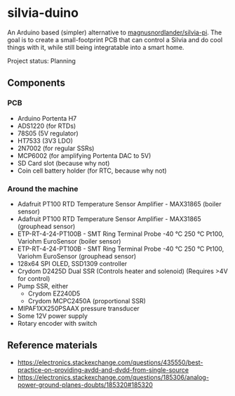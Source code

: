 # silvia-duino
An Arduino based (simpler) alternative to [magnusnordlander/silvia-pi](https://github.com/magnusnordlander/silvia-pi). The goal is to create a small-footprint PCB that can control a Silvia and do cool things with it, while still being integratable into a smart home.

Project status: Planning

## Components

### PCB
* Arduino Portenta H7
* ADS1220 (for RTDs)
* 78S05 (5V regulator)
* HT7533 (3V3 LDO)
* 2N7002 (for regular SSRs)
* MCP6002 (for amplifying Portenta DAC to 5V)
* SD Card slot (because why not)
* Coin cell battery holder (for RTC, because why not)

### Around the machine
* Adafruit PT100 RTD Temperature Sensor Amplifier - MAX31865 (boiler sensor)
* Adafruit PT100 RTD Temperature Sensor Amplifier - MAX31865 (grouphead sensor)
* ETP-RT-4-24-PT100B - SMT Ring Terminal Probe -40 °C 250 °C Pt100, Variohm EuroSensor (boiler sensor)
* ETP-RT-4-24-PT100B - SMT Ring Terminal Probe -40 °C 250 °C Pt100, Variohm EuroSensor (grouphead sensor)
* 128x64 SPI OLED, SSD1309 controller
* Crydom D2425D Dual SSR (Controls heater and solenoid) (Requires >4V for control)
* Pump SSR, either
	* Crydom EZ240D5
	* Crydom MCPC2450A (proportional SSR)
* MIPAF1XX250PSAAX pressure transducer
* Some 12V power supply
* Rotary encoder with switch

## Reference materials

* https://electronics.stackexchange.com/questions/435550/best-practice-on-providing-avdd-and-dvdd-from-single-source
* https://electronics.stackexchange.com/questions/185306/analog-power-ground-planes-doubts/185320#185320
